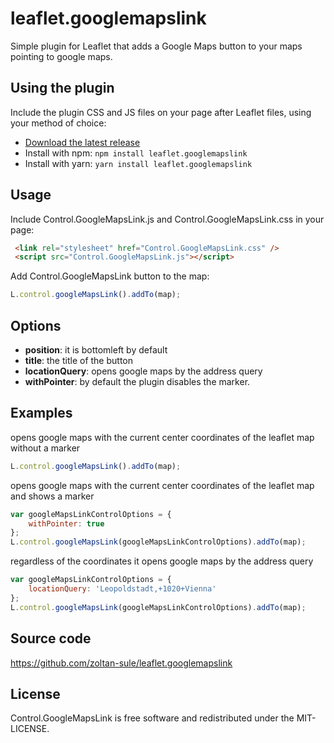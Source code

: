 # leaflet.googlemapslink

Simple plugin for Leaflet that adds a Google Maps button to your maps pointing to google maps.

## Using the plugin

Include the plugin CSS and JS files on your page after Leaflet files, using your method of choice:
* [Download the latest release](https://github.com/zoltan-sule/leaflet.googlemapslink/archive/main.zip)
* Install with npm: `npm install leaflet.googlemapslink`
* Install with yarn: `yarn install leaflet.googlemapslink`

## Usage

Include Control.GoogleMapsLink.js and Control.GoogleMapsLink.css in your page:

``` html
 <link rel="stylesheet" href="Control.GoogleMapsLink.css" />
 <script src="Control.GoogleMapsLink.js"></script>
```

Add Control.GoogleMapsLink button to the map:

```javascript
L.control.googleMapsLink().addTo(map);
```

## Options

* **position**: it is bottomleft by default
* **title**: the title of the button
* **locationQuery**: opens google maps by the address query
* **withPointer**:  by default the plugin disables the marker.


## Examples

opens google maps with the current center coordinates of the leaflet map without a marker

```javascript
L.control.googleMapsLink().addTo(map);
```

opens google maps with the current center coordinates of the leaflet map and shows a marker

```javascript
var googleMapsLinkControlOptions = {
    withPointer: true
};
L.control.googleMapsLink(googleMapsLinkControlOptions).addTo(map);
```

regardless of the coordinates it opens google maps by the address query

```javascript
var googleMapsLinkControlOptions = {
    locationQuery: 'Leopoldstadt,+1020+Vienna'
};
L.control.googleMapsLink(googleMapsLinkControlOptions).addTo(map);
```

## Source code

https://github.com/zoltan-sule/leaflet.googlemapslink

## License

Control.GoogleMapsLink is free software and redistributed under the MIT-LICENSE.
